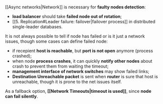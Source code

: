 [[Async networks|Network]] is necessary for **faulty nodes detection**:
- **load balancer** should take **failed node out of rotation**;
- [[5. Replication#Leader failure: failover|failover process]] in distributed single-leader databases.

It is not always possible to tell if node has failed or is it just a network issues, though some cases can define failed node:
- if recepient **host is reachable**, but **port is not open** anymore (process crashed);
- when node **process crashes**, it can quickly **notify other nodes** about crash to prevent them from waiting the timeout;
- **management interface of network switches** may show failed links;
- **Destination Unreachable packet** is sent when **router** is sure that host is unreachable, though it is prone to the net issues itself.

As a fallback option, **[[Network Timeouts|timeout is used]]**, since **node can fail silently**.
